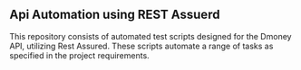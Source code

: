 ## Api Automation using REST Assuerd
<p>This repository consists of automated test scripts designed for the Dmoney API, utilizing Rest Assured. These scripts automate a range of tasks as specified in the project requirements.</p>
